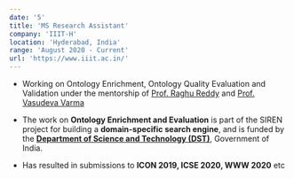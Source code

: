```yaml
---
date: '5'
title: 'MS Research Assistant'
company: 'IIIT-H'
location: 'Hyderabad, India'
range: 'August 2020 - Current'
url: 'https://www.iiit.ac.in/'
---
```


- Working on Ontology Enrichment, Ontology Quality Evaluation and Validation under the mentorship of [Prof. Raghu Reddy](https://www.iiit.ac.in/people/faculty/raghureddy/) and [Prof. Vasudeva Varma](https://faculty.iiit.ac.in/~vv/Home.html)

- The work on **Ontology Enrichment and Evaluation** is part of the SIREN project for building a **domain-specific search engine**, and is funded by the [**Department of Science and Technology (DST)**](https://dst.gov.in/), Government of India.

- Has resulted in submissions to **ICON 2019, ICSE 2020, WWW 2020** etc
